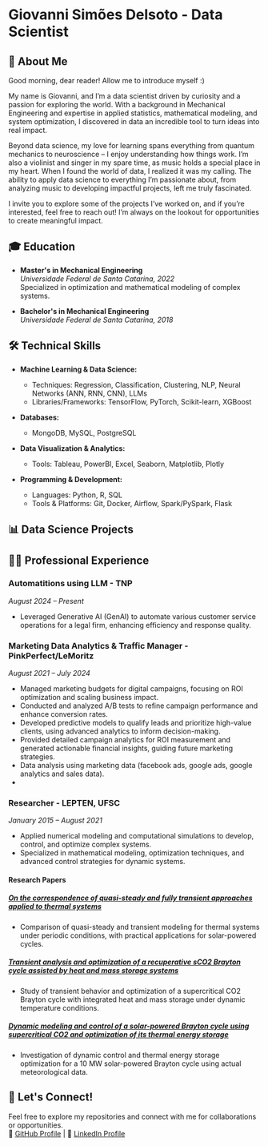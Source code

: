 # Giovanni Simões Delsoto - Data Scientist

## 👋 About Me

Good morning, dear reader! Allow me to introduce myself :)

My name is Giovanni, and I’m a data scientist driven by curiosity and a passion for exploring the world. With a background in Mechanical Engineering and expertise in applied statistics, mathematical modeling, and system optimization, I discovered in data an incredible tool to turn ideas into real impact.

Beyond data science, my love for learning spans everything from quantum mechanics to neuroscience – I enjoy understanding how things work. I’m also a violinist and singer in my spare time, as music holds a special place in my heart. When I found the world of data, I realized it was my calling. The ability to apply data science to everything I’m passionate about, from analyzing music to developing impactful projects, left me truly fascinated.

I invite you to explore some of the projects I’ve worked on, and if you’re interested, feel free to reach out! I’m always on the lookout for opportunities to create meaningful impact.

## 🎓 Education

- **Master's in Mechanical Engineering**  
  _Universidade Federal de Santa Catarina, 2022_  
  Specialized in optimization and mathematical modeling of complex systems.

- **Bachelor's in Mechanical Engineering**  
  _Universidade Federal de Santa Catarina, 2018_

## 🛠️ Technical Skills

- **Machine Learning & Data Science:**
  - Techniques: Regression, Classification, Clustering, NLP, Neural Networks (ANN, RNN, CNN), LLMs
  - Libraries/Frameworks: TensorFlow, PyTorch, Scikit-learn, XGBoost

- **Databases:**
  - MongoDB, MySQL, PostgreSQL

- **Data Visualization & Analytics:**
  - Tools: Tableau, PowerBI, Excel, Seaborn, Matplotlib, Plotly

- **Programming & Development:**
  - Languages: Python, R, SQL
  - Tools & Platforms: Git, Docker, Airflow, Spark/PySpark, Flask
 
## 📊 Data Science Projects

  
## 👨‍💻 Professional Experience

### Automatitions using LLM - **TNP**  
*August 2024 – Present*  
- Leveraged Generative AI (GenAI) to automate various customer service operations for a legal firm, enhancing efficiency and response quality.

### Marketing Data Analytics & Traffic Manager - **PinkPerfect/LeMoritz**  
*August 2021 – July 2024*  
- Managed marketing budgets for digital campaigns, focusing on ROI optimization and scaling business impact.  
- Conducted and analyzed A/B tests to refine campaign performance and enhance conversion rates.  
- Developed predictive models to qualify leads and prioritize high-value clients, using advanced analytics to inform decision-making.  
- Provided detailed campaign analytics for ROI measurement and generated actionable financial insights, guiding future marketing strategies.  
- Data analysis using marketing data (facebook ads, google ads, google analytics and sales data).
- 
### Researcher - **LEPTEN, UFSC**  
*January 2015 – August 2021*  
- Applied numerical modeling and computational simulations to develop, control, and optimize complex systems.  
- Specialized in mathematical modeling, optimization techniques, and advanced control strategies for dynamic systems.  

#### Research Papers

##### [On the correspondence of quasi-steady and fully transient approaches applied to thermal systems](https://www.sciencedirect.com/science/article/abs/pii/S245190492030281X)  
- Comparison of quasi-steady and transient modeling for thermal systems under periodic conditions, with practical applications for solar-powered cycles.  

##### [Transient analysis and optimization of a recuperative sCO2 Brayton cycle assisted by heat and mass storage systems](https://www.sciencedirect.com/science/article/abs/pii/S0360544218302731)  
- Study of transient behavior and optimization of a supercritical CO2 Brayton cycle with integrated heat and mass storage under dynamic temperature conditions.  

##### [Dynamic modeling and control of a solar-powered Brayton cycle using supercritical CO2 and optimization of its thermal energy storage](https://www.sciencedirect.com/science/article/abs/pii/S0960148123000976)  
- Investigation of dynamic control and thermal energy storage optimization for a 10 MW solar-powered Brayton cycle using actual meteorological data.  

## 🚀 Let's Connect!

Feel free to explore my repositories and connect with me for collaborations or opportunities.  
🔗 [GitHub Profile](https://github.com/GioDelsoto) | 💼 [LinkedIn Profile](https://www.linkedin.com/in/giovanni-delsoto-a52a53221/)  
